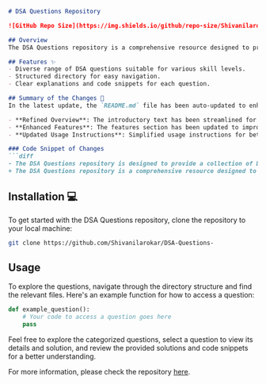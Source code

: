 ```markdown
# DSA Questions Repository

![GitHub Repo Size](https://img.shields.io/github/repo-size/Shivanilarokar/DSA-Questions-) ![GitHub Last Commit](https://img.shields.io/github/last-commit/Shivanilarokar/DSA-Questions-) ![GitHub Issues](https://img.shields.io/github/issues/Shivanilarokar/DSA-Questions-)

## Overview
The DSA Questions repository is a comprehensive resource designed to provide a collection of Data Structures and Algorithms (DSA) questions to help you enhance your coding skills and prepare for technical interviews.

## Features ✨
- Diverse range of DSA questions suitable for various skill levels.
- Structured directory for easy navigation.
- Clear explanations and code snippets for each question.

## Summary of the Changes 📝
In the latest update, the `README.md` file has been auto-updated to enhance clarity and readability:

- **Refined Overview**: The introductory text has been streamlined for better readability.
- **Enhanced Features**: The features section has been updated to improve clarity and presentation.
- **Updated Usage Instructions**: Simplified usage instructions for better understanding.

### Code Snippet of Changes
```diff
- The DSA Questions repository is designed to provide a collection of Data Structures and Algorithms (DSA) questions to help you enhance your coding skills and prepare for technical interviews.
+ The DSA Questions repository is a comprehensive resource designed to provide a collection of Data Structures and Algorithms (DSA) questions to help you enhance your coding skills and prepare for technical interviews.
```

## Installation 💻
To get started with the DSA Questions repository, clone the repository to your local machine:

```bash
git clone https://github.com/Shivanilarokar/DSA-Questions-
```

## Usage
To explore the questions, navigate through the directory structure and find the relevant files. Here's an example function for how to access a question:

```python
def example_question():
    # Your code to access a question goes here
    pass
```

Feel free to explore the categorized questions, select a question to view its details and solution, and review the provided solutions and code snippets for a better understanding.

For more information, please check the repository [here](https://github.com/Shivanilarokar/DSA-Questions-).
```